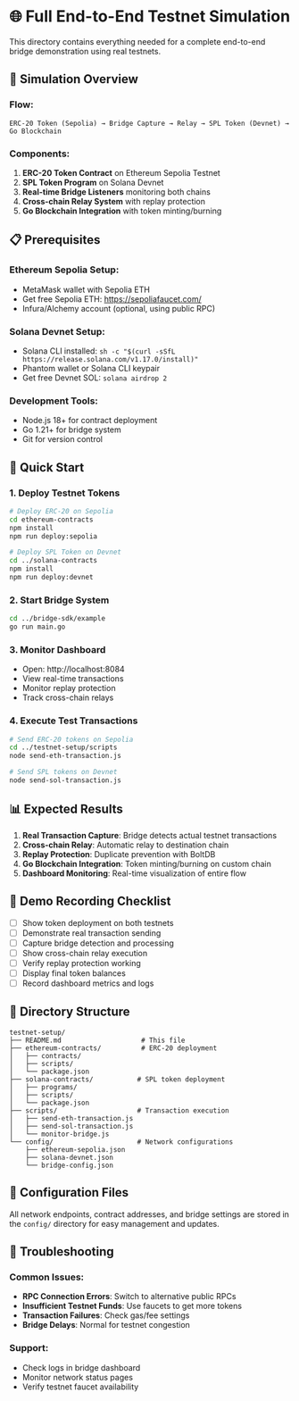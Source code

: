 # 🌐 Full End-to-End Testnet Simulation

This directory contains everything needed for a complete end-to-end bridge demonstration using real testnets.

## 🎯 **Simulation Overview**

### **Flow**: 
`ERC-20 Token (Sepolia) → Bridge Capture → Relay → SPL Token (Devnet) → Go Blockchain`

### **Components**:
1. **ERC-20 Token Contract** on Ethereum Sepolia Testnet
2. **SPL Token Program** on Solana Devnet  
3. **Real-time Bridge Listeners** monitoring both chains
4. **Cross-chain Relay System** with replay protection
5. **Go Blockchain Integration** with token minting/burning

## 📋 **Prerequisites**

### **Ethereum Sepolia Setup**:
- MetaMask wallet with Sepolia ETH
- Get free Sepolia ETH: https://sepoliafaucet.com/
- Infura/Alchemy account (optional, using public RPC)

### **Solana Devnet Setup**:
- Solana CLI installed: `sh -c "$(curl -sSfL https://release.solana.com/v1.17.0/install)"`
- Phantom wallet or Solana CLI keypair
- Get free Devnet SOL: `solana airdrop 2`

### **Development Tools**:
- Node.js 18+ for contract deployment
- Go 1.21+ for bridge system
- Git for version control

## 🚀 **Quick Start**

### **1. Deploy Testnet Tokens**
```bash
# Deploy ERC-20 on Sepolia
cd ethereum-contracts
npm install
npm run deploy:sepolia

# Deploy SPL Token on Devnet  
cd ../solana-contracts
npm install
npm run deploy:devnet
```

### **2. Start Bridge System**
```bash
cd ../bridge-sdk/example
go run main.go
```

### **3. Monitor Dashboard**
- Open: http://localhost:8084
- View real-time transactions
- Monitor replay protection
- Track cross-chain relays

### **4. Execute Test Transactions**
```bash
# Send ERC-20 tokens on Sepolia
cd ../testnet-setup/scripts
node send-eth-transaction.js

# Send SPL tokens on Devnet
node send-sol-transaction.js
```

## 📊 **Expected Results**

1. **Real Transaction Capture**: Bridge detects actual testnet transactions
2. **Cross-chain Relay**: Automatic relay to destination chain
3. **Replay Protection**: Duplicate prevention with BoltDB
4. **Go Blockchain Integration**: Token minting/burning on custom chain
5. **Dashboard Monitoring**: Real-time visualization of entire flow

## 🎥 **Demo Recording Checklist**

- [ ] Show token deployment on both testnets
- [ ] Demonstrate real transaction sending
- [ ] Capture bridge detection and processing
- [ ] Show cross-chain relay execution
- [ ] Verify replay protection working
- [ ] Display final token balances
- [ ] Record dashboard metrics and logs

## 📁 **Directory Structure**

```
testnet-setup/
├── README.md                    # This file
├── ethereum-contracts/          # ERC-20 deployment
│   ├── contracts/
│   ├── scripts/
│   └── package.json
├── solana-contracts/           # SPL token deployment  
│   ├── programs/
│   ├── scripts/
│   └── package.json
├── scripts/                    # Transaction execution
│   ├── send-eth-transaction.js
│   ├── send-sol-transaction.js
│   └── monitor-bridge.js
└── config/                     # Network configurations
    ├── ethereum-sepolia.json
    ├── solana-devnet.json
    └── bridge-config.json
```

## 🔧 **Configuration Files**

All network endpoints, contract addresses, and bridge settings are stored in the `config/` directory for easy management and updates.

## 🐛 **Troubleshooting**

### **Common Issues**:
- **RPC Connection Errors**: Switch to alternative public RPCs
- **Insufficient Testnet Funds**: Use faucets to get more tokens
- **Transaction Failures**: Check gas/fee settings
- **Bridge Delays**: Normal for testnet congestion

### **Support**:
- Check logs in bridge dashboard
- Monitor network status pages
- Verify testnet faucet availability
